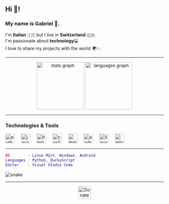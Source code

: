 ## Hi 👋!
### My name is **Gabriel** 🚀.
I'm **Italian** 🇮🇹 but I live in **Switzerland** 🇨🇭. <br>
I'm passionate about **technology**💻
<br>I love to share my projects with the world 🌍✨.

---

<div align="center">
  <img src="https://github-readme-stats.vercel.app/api?username=Lotverp&hide_title=false&hide_rank=false&show_icons=true&include_all_commits=true&count_private=true&disable_animations=false&theme=dracula&locale=en&hide_border=false" height="150" alt="stats graph"  />
  
  <img src="https://github-readme-stats.vercel.app/api/top-langs?username=Lotverp&locale=en&hide_title=false&layout=compact&card_width=320&langs_count=5&theme=dracula&hide_border=false" height="150" alt="languages graph"  />
</div>

---

### Technologies & Tools

<div align="left">
  <img src="https://cdn.jsdelivr.net/gh/devicons/devicon/icons/python/python-original.svg" height="30" alt="python logo"  />
  <img width="12" />
  <img src="https://cdn.jsdelivr.net/gh/devicons/devicon@latest/icons/javascript/javascript-original.svg" height="30" alt="javascript logo"  />
  <img width="12" />
  <img src="https://cdn.jsdelivr.net/gh/devicons/devicon/icons/html5/html5-original.svg" height="30" alt="html5 logo"  />
  <img width="12" />
  <img src="https://cdn.jsdelivr.net/gh/devicons/devicon/icons/css3/css3-original.svg" height="30" alt="css3 logo"  />
  <img width="12" />
  <img src="https://cdn.jsdelivr.net/gh/devicons/devicon@latest/icons/markdown/markdown-original.svg" height="30" alt="markdown logo"  />
  <img width="12" />
  <img src="https://cdn.jsdelivr.net/gh/devicons/devicon@latest/icons/android/android-plain.svg" height="30" alt="android logo"  />
  <img width="12" />
  <img src="https://cdn.jsdelivr.net/gh/devicons/devicon@latest/icons/linux/linux-original.svg" height="30" alt="linux logo"  />  
  <img width="12" />
  <img src="https://cdn.jsdelivr.net/gh/devicons/devicon@latest/icons/windows11/windows11-original.svg" height="30" alt="windows logo"  />
</div>

---

```lua
OS        : Linux Mint, Windows, Android
Languages : Python, DuckyScript
Editor    : Visual Studio Code
```

![snake](https://github.com/user-attachments/assets/8398cdc4-ec41-4f11-925d-b30967674584)

---

<div align="center">
  <a href="https://github.com/Lotverp/Lotverp/blob/main/donate.md" target="_blank">
    <img src="https://img.shields.io/badge/Donate-%23FFDD00?style=for-the-badge&logo=ko-fi&logoColor=black" height="40" alt="Donate" />
  </a>
</div>

<!-- Readme inspired by https://github.com/Kerlooo -->

